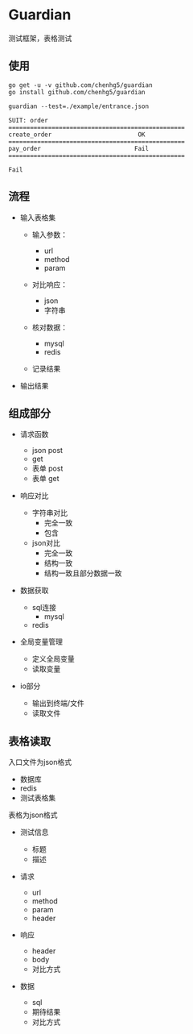 # Guardian

测试框架，表格测试

## 使用

```
go get -u -v github.com/chenhg5/guardian
go install github.com/chenhg5/guardian

guardian --test=./example/entrance.json

SUIT: order
=================================================
create_order                        OK
=================================================
pay_order                          Fail
=================================================

Fail

```

## 流程

- 输入表格集
    - 输入参数：
        - url
        - method
        - param
    
    - 对比响应：
        - json
        - 字符串
    
    - 核对数据：
        - mysql
        - redis
    
    - 记录结果        
- 输出结果
    
## 组成部分

- 请求函数
    - json post
    - get
    - 表单 post
    - 表单 get
    
- 响应对比
    - 字符串对比
        - 完全一致
        - 包含
    - json对比
        - 完全一致
        - 结构一致
        - 结构一致且部分数据一致

- 数据获取
    - sql连接
        - mysql
    - redis

- 全局变量管理
    - 定义全局变量
    - 读取变量  

- io部分
    - 输出到终端/文件
    - 读取文件

## 表格读取

入口文件为json格式

- 数据库
- redis
- 测试表格集

表格为json格式

- 测试信息
    - 标题
    - 描述

- 请求
    - url
    - method
    - param
    - header   
    
- 响应
    - header
    - body
    - 对比方式

- 数据
    - sql
    - 期待结果
    - 对比方式                               